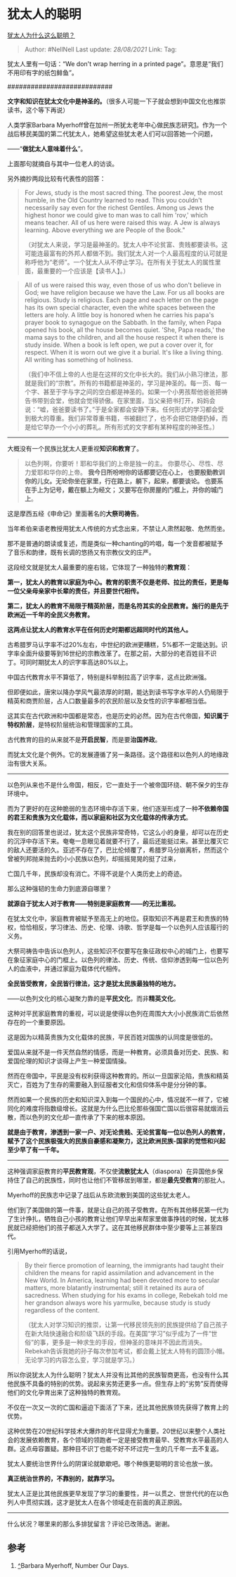 # 犹太人的聪明
[犹太人为什么这么聪明？](https://www.zhihu.com/question/19597316/answer/1627431992)

> Author: #NellNell
> Last update: *28/08/2021*
> Link:
> Tag:

犹太人里有一句话：“We don't wrap herring in a printed page”。意思是“我们不用印有字的纸包鲱鱼”。

###########################

**文字和知识在犹太文化中是神圣的。**（很多人可能一下子就会想到中国文化也推崇读书，这个等下再说）

人类学家Barbara Myerhoff曾在加州一所犹太老年中心做民族志研究[1](#ref_1)。作为一个战后移民美国的第二代犹太人，她希望这些犹太老人们可以回答她一个问题，

——“**做犹太人意味着什么**”。

上面那句就摘自与其中一位老人的访谈。

另外摘抄两段比较有代表性的回答：

> For Jews, study is the most sacred thing. The poorest Jew, the most humble, in the Old Country learned to read. This you couldn't necessarily say even for the richest Gentiles. Among us Jews the highest honor we could give to man was to call him 'rov,' which means teacher. All of us here were raised this way. A Jew is always learning. Above everything we are People of the Book."
>
> （对犹太人来说，学习是最神圣的。犹太人中不论贫富、贵贱都要读书。这可能连最富有的外邦人都做不到。我们犹太人对一个人最高程度的认可就是称呼他为“老师”。一个犹太人从不停止学习。在所有关于犹太人的属性里面，最重要的一个应该是【读书人】。）

> All of us were raised this way, even those of us who don't believe in God; we have religion because we have the Law. For us all books are religious. Study is religious. Each page and each letter on the page has its own special character, even the white spaces between the letters are holy. A little boy is honored when he carries his papa's prayer book to synagogue on the Sabbath. In the family, when Papa opened his book, all the house becomes quiet. 'She, Papa reads,' the mama says to the children, and all the house respect it when there is study inside. When a book is left open, we put a cover over it, for respect. When it is worn out we give it a burial. It's like a living thing. All writing has something of holiness.
>
> （我们中不信上帝的人也是在这样的文化中长大的。我们从小熟习律法，那就是我们的“宗教”。所有的书籍都是神圣的，学习是神圣的。每一页、每一个字、甚至于字与字之间的空白都是神圣的。如果一个小男孩帮他爸爸把祷告书带到会堂，他就会觉得骄傲。在家里面，当父亲把书打开，妈妈会说：“嘘，爸爸要读书了。”于是全家都会安静下来。任何形式的学习都会受到极大的尊重。我们非常尊重书籍，书被翻烂了，也不会把它随便扔掉，而是给它举办一个小小的葬礼。所有形式的文字都有某种程度的神圣性。）

---

大概没有一个民族比犹太人更重视**知识和教育**了。

> 以色列啊，你要听！耶和华我们的上帝是独一的主。 你要尽心、尽性、尽力爱耶和华你的上帝。 **我今日所吩咐你的话都要记在心上， 也要殷勤教训你的儿女。无论你坐在家里，行在路上，躺下，起来，都要谈论。 也要系在手上为记号，戴在额上为经文； 又要写在你房屋的门框上，并你的城门上**。

这是摩西五经《申命记》里面著名的**大祭司祷告**。

当年希伯来语老教授用犹太人传统的方式念出来，不禁让人肃然起敬、危然而坐。

那不是普通的朗读或复述，而是类似一种chanting的吟唱，每一个发音都被赋予了音乐和韵律，既有长调的悠扬又有宗教仪文的庄严。

这段经文就是犹太人最重要的座右铭，它体现了一种独特的**教育观**：

**第一，犹太人的教育以家庭为中心。教育的职责不仅是老师、拉比的责任，更是每一位父亲母亲家中长辈的责任，并且要世代相传。**

**第二，犹太人的教育不局限于精英阶层，而是名符其实的全民教育。施行的是先于欧洲近一千年的全民义务教育。**

**这两点让犹太人的教育水平在任何历史时期都远超同时代的其他人。**

古希腊罗马认字率不过20%左右，中世纪的欧洲更糟糕，5%都不一定能达到。识字率全面升级要等到16世纪的宗教改革了。在那之前，大部分的老百姓目不识丁。可同时期犹太人的识字率高达80%以上。

中国古代教育水平不算低了，特别是科举制拉高了识字率，这点比欧洲强。

但即便如此，唐宋以降办学风气最浓厚的时期，能达到读书写字水平的人仍局限于精英和商贾阶层，占人口数量最多的农民阶层以及女性的识字率都相当低。

这其实在古代欧洲和中国都是常态，也是历史的必然。因为在古代帝国，**知识属于特权阶层**，是特权阶层统治和管理国家的工具。

古代教育的目的从来就不是**开启民智**，而是要**治国养政**。

而犹太文化是个例外。它的发展遵循了另一条路径。这个路径和以色列人的地缘政治有很大关系。

---

以色列从来也不是什么帝国，相反，它一直处于一个被帝国环绕、朝不保夕的生存环境中。

而为了更好的在这种脆弱的生态环境中存活下来，他们逐渐形成了一种**不依赖帝国的君王和贵族为文化载体，而以家庭和社区为文化载体的传承方式**。

我在别的回答里也说过，犹太这个民族非常奇特，它这么小的身量，却可以在历史的沉浮中存活下来。奄奄一息眼见着就要不行了，最后还能挺过来。甚至比覆灭它的敌人还要活的久。亚述不存在了，巴比伦倾覆了，希腊罗马分崩离析，然而这个曾被列邦抛来抛去的小小民族以色列，却摇摇晃晃的挺了过来，

亡国几千年，民族却没有消亡。不得不说是个人类历史上的奇迹。

那么这种强韧的生命力到底源自哪里？

**就源自于犹太人对于教育——特别是家庭教育——的无比重视。**

在犹太文化中，家庭教育被赋予至高无上的地位。获取知识不再是君王和贵族的特权，恰恰相反，学习律法、历史、伦理、诗歌、哲学是每一个以色列人应该履行的义务。

大祭司祷告中告诉以色列人，这些知识不仅要写在象征政权中心的城门上，也要写在象征家庭中心的门框上。以色列的律法、历史、传统、信仰渗透到每一位以色列人的血液中，并通过家庭为载体代代相传。

**全民皆受教育，全民皆行律法，这才是犹太民族最独特的地方。**

——以色列文化的核心凝聚力靠的是**平民文化**，而非**精英文化**。

这种对平民家庭教育的重视，可以说是使得以色列在周围大大小小民族消亡后依然存在的一个重要原因。

这是因为以精英贵族为文化载体的民族，平民百姓对国族的认同度是很低的。

爱国从来就不是一件天然自然的情感，而是一种教育。必须具备对历史、民族、和爱国伦理的知识才谈得上产生一种爱国情操。

然而在帝国中，平民是没有权利获得这种教育的。所以一旦国家沦陷，贵族和精英灭亡，百姓为了生存的需要融入到征服者文化和信仰体系中是分分钟的事。

然而如果一个民族的历史和知识深入到每一个国民的心中，情况就不一样了，它被同化的难度将指数级增长。这就是为什么巴比伦那些强国亡国以后很容易就烟消云散，而以色列的文化却一直传承了下来的根本原因。

**就是由于教育，渗透到一家一户、对无论贵贱、无论贫富每一位以色列人的教育，赋予了这个民族极强大的民族自豪感和凝聚力，这比欧洲民族-国家的觉悟和兴起至少早了有一千年。**

---

这种强调家庭教育的**平民教育观**，不仅使**流散犹太人**（diaspora）在异国他乡保持住了自己的民族性，同时也让他们不管移居到哪里，都是**最先受教育**的那批人。

Myerhoff的民族志中记录了战后从东欧流散到美国的这些犹太老人。

他们到了美国做的第一件事，就是让自己的孩子受教育。在所有其他移民第一代为了生计挣扎，牺牲自己小孩的教育让他们早早出来帮家里做事挣钱的时候，犹太移民就已经把他们的孩子都送入大学了。这在其他移民群体中至少要等上三甚至四代。

引用Myerhoff的话说，

> By their fierce promotion of learning, the immigrants had taught their children the means for rapid assimilation and advancement in the New World. In America, learning had been devoted more to secular matters, more blatantly instrumental; still it retained its aura of sacredness. When studying for his exams in college, Rebekah told me her grandson always wore his yarmulke, because study is study regardless of the content.
>
> （犹太人对学习知识的推崇，让第一代移民领先别的民族提供给了自己孩子在新大陆快速融合和阶级飞跃的手段。在美国“学习”似乎成为了一件“世俗”的事，更多是一种求生的手段，但神圣的意味并不因此而消失。Rebekah告诉我她的孙子每次参加考试，都会戴上犹太人特有的圆顶小帽。无论学习的内容怎么变，学习就是学习。）

所以你说犹太人为什么聪明？犹太人并没有比其他的民族智商更高，也没有什么其他民族不具备的特别的优势。说起来劣势还更多一点。但生存上的“劣势”反而使得他们的文化孕育出来了这种独特的教育观。

不仅在一次又一次的亡国和逼迫下面活了下来，还比其他民族领先获得了教育上的优势。

这种优势在20世纪科学技术大爆炸的年代显得尤为重要。20世纪以来整个人类社会的发展依赖教育，各个领域的领跑者一定是接受教育最早、受教育水平最高的人群。这点毋容置疑。那种目不识丁也能不好不坏过完一生的几千年一去不复返。

犹太人要统治世界什么的阴谋论就歇歇吧。哪个种族更聪明的言论也放一放。

**真正统治世界的，不靠别的，就靠学习。**

犹太人正是比其他民族更早发现了学习的重要性，并一以贯之、世世代代的在以色列人中贯彻实践，这才是犹太人在各个领域走在前面的真正原因。

---

什么状况？哪里来的那么多排犹留言？评论已改筛选。谢谢。

## 参考

1.  [^](#ref_1_0)Barbara Myerhoff, Number Our Days.
